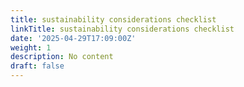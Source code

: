```yaml
---
title: sustainability considerations checklist
linkTitle: sustainability considerations checklist
date: '2025-04-29T17:09:00Z'
weight: 1
description: No content
draft: false
---
```



